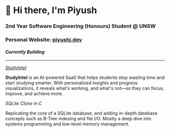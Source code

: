 # 👋 Hi there, I'm Piyush
### 2nd Year Software Engineering (Honours) Student @ UNSW

### Personal Website: [piyushj.dev](https://piyushj.dev)

#### *Currently Building*
---
*[StudyIntel](https://studyintel.app)*

**StudyIntel** is an AI-powered SaaS that helps students stop wasting time and start studying smarter. With personalized insights and progress visualizations, it reveals what's working, and what's not—so they can focus, improve, and achieve more.

*SQLite Clone in C*

Replicating the core of a SQLite database, and adding in-depth database concepts such as B-Tree indexing and file I/O. Mostly a deep dive into systems programming and low-level memory management.
